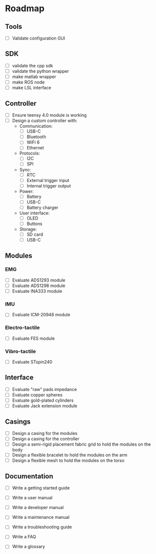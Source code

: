 # Roadmap 

## Tools
- [ ] Validate configuration GUI
## SDK
- [ ] validate the cpp sdk
- [ ] validate the python wrapper
- [ ] make matlab wrapper
- [ ] make ROS node
- [ ] make LSL interface
## Controller
- [ ] Ensure teensy 4.0 module is working
- [ ] Design a custom controller with:
    - Communication:
        - [ ] USB-C
        - [ ] Bluetooth
        - [ ] WiFi 6
        - [ ] Ethernet
    - Protocols:
        - [ ] I2C
        - [ ] SPI
    - Sync:
        - [ ] RTC
        - [ ] External trigger input
        - [ ] Internal trigger output
    - Power:
        - [ ] Battery
        - [ ] USB-C
        - [ ] Battery charger
    - User interface:
        - [ ] OLED
        - [ ] Buttons
    - Storage:
        - [ ] SD card
        - [ ] USB-C
        
## Modules
### EMG
- [ ] Evaluate ADS1293 module
- [ ] Evaluate ADS1298 module
- [ ] Evaluate INA333 module
### IMU
- [ ] Evaluate ICM-20948 module
### Electro-tactile
- [ ] Evaluate FES module
### Vibro-tactile
- [ ] Evaluate STspin240
## Interface
- [ ] Evaluate "raw" pads impedance
- [ ] Evaluate copper spheres
- [ ] Evaluate gold-plated cylinders
- [ ] Evaluate Jack extension module
## Casings
- [ ] Design a casing for the modules
- [ ] Design a casing for the controller
- [ ] Design a semi-rigid placement fabric grid to hold the modules on the body
- [ ] Design a flexible bracelet to hold the modules on the arm
- [ ] Design a flexible mesh to hold the modules on the torso

## Documentation
- [ ] Write a getting started guide
- [ ] Write a user manual
- [ ] Write a developer manual
- [ ] Write a maintenance manual
- [ ] Write a troubleshooting guide
- [ ] Write a FAQ
- [ ] Write a glossary

